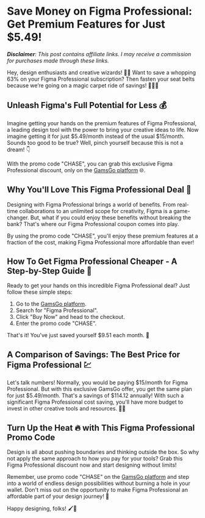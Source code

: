 # Save Money on Figma Professional: Get Premium Features for Just $5.49!

_**Disclaimer**: This post contains affiliate links. I may receive a commission for purchases made through these links._

Hey, design enthusiasts and creative wizards! 🎩✨ Want to save a whopping 63% on your Figma Professional subscription? Then fasten your seat belts because we’re going on a magic carpet ride of savings! 🧞‍♂️💸

## Unleash Figma's Full Potential for Less 💰

Imagine getting your hands on the premium features of Figma Professional, a leading design tool with the power to bring your creative ideas to life. Now imagine getting it for just $5.49/month instead of the usual $15/month. Sounds too good to be true? Well, pinch yourself because this is not a dream! 👇

With the promo code "CHASE", you can grab this exclusive Figma Professional discount, only on the [GamsGo platform](https://www.gamsgo.com/partner/ykeX7B) 🌐. 

## Why You'll Love This Figma Professional Deal 🎁

Designing with Figma Professional brings a world of benefits. From real-time collaborations to an unlimited scope for creativity, Figma is a game-changer. But, what if you could enjoy these benefits without breaking the bank? That's where our Figma Professional coupon comes into play.

By using the promo code "CHASE", you'll enjoy these premium features at a fraction of the cost, making Figma Professional more affordable than ever! 

## How To Get Figma Professional Cheaper - A Step-by-Step Guide 📑

Ready to get your hands on this incredible Figma Professional deal? Just follow these simple steps:

1. Go to the [GamsGo platform](https://www.gamsgo.com/partner/ykeX7B).
2. Search for "Figma Professional".
3. Click "Buy Now" and head to the checkout.
4. Enter the promo code "CHASE".

That's it! You've just saved yourself $9.51 each month. 🎉

## A Comparison of Savings: The Best Price for Figma Professional 💹

Let's talk numbers! Normally, you would be paying $15/month for Figma Professional. But with this exclusive GamsGo offer, you get the same plan for just $5.49/month. That's a savings of $114.12 annually! With such a significant Figma Professional cost saving, you'll have more budget to invest in other creative tools and resources. 🧮💵

## Turn Up the Heat 🔥 with This Figma Professional Promo Code

Design is all about pushing boundaries and thinking outside the box. So why not apply the same approach to how you pay for your tools? Grab this Figma Professional discount now and start designing without limits!

Remember, use promo code "CHASE" on the [GamsGo platform](https://www.gamsgo.com/partner/ykeX7B) and step into a world of endless design possibilities without burning a hole in your wallet. Don't miss out on the opportunity to make Figma Professional an affordable part of your design journey! 🚀

Happy designing, folks! 🖌️💖